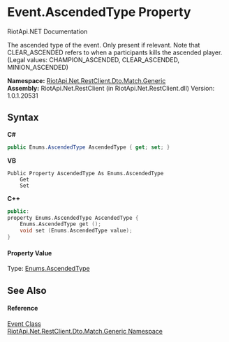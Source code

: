 # Event.AscendedType Property 
RiotApi.NET Documentation 

The ascended type of the event. Only present if relevant. Note that CLEAR_ASCENDED refers to when a participants kills the ascended player. (Legal values: CHAMPION_ASCENDED, CLEAR_ASCENDED, MINION_ASCENDED)

**Namespace:**&nbsp;<a href="f4767f78-ec21-8fc9-5619-34d53bfe8e2e">RiotApi.Net.RestClient.Dto.Match.Generic</a><br />**Assembly:**&nbsp;RiotApi.Net.RestClient (in RiotApi.Net.RestClient.dll) Version: 1.0.1.20531

## Syntax

**C#**<br />
``` C#
public Enums.AscendedType AscendedType { get; set; }
```

**VB**<br />
``` VB
Public Property AscendedType As Enums.AscendedType
	Get
	Set
```

**C++**<br />
``` C++
public:
property Enums.AscendedType AscendedType {
	Enums.AscendedType get ();
	void set (Enums.AscendedType value);
}
```


#### Property Value
Type: <a href="1e3e8f4c-5688-f332-5e49-01cc73f21e40">Enums.AscendedType</a>

## See Also


#### Reference
<a href="31b28275-05b4-aa9d-75cc-729c08e630a4">Event Class</a><br /><a href="f4767f78-ec21-8fc9-5619-34d53bfe8e2e">RiotApi.Net.RestClient.Dto.Match.Generic Namespace</a><br />